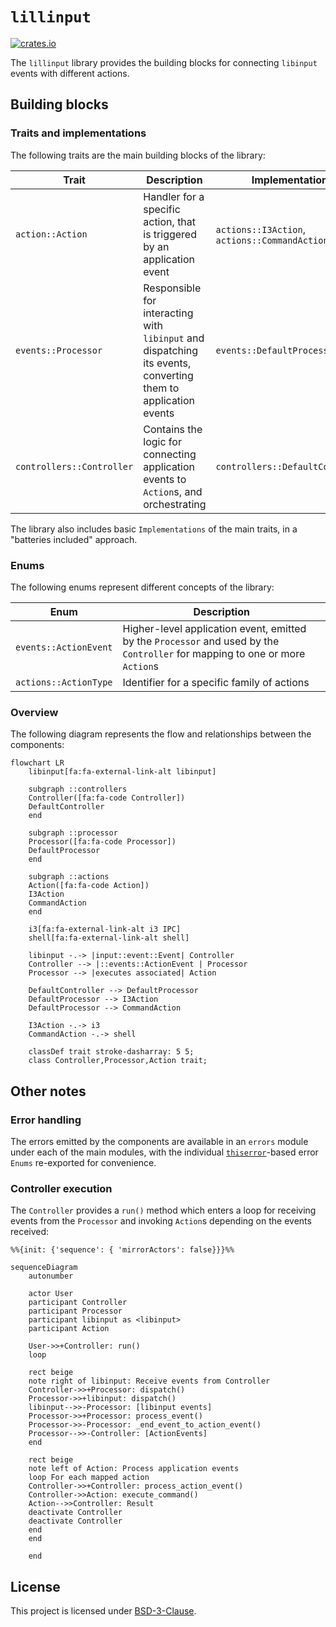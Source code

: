 # `lillinput`

[![crates.io]](https://crates.io/crates/lillinput)

The `lillinput` library provides the building blocks for connecting
`libinput` events with different actions.

## Building blocks

### Traits and implementations

The following traits are the main building blocks of the library:

| Trait                     | Description                                                                                                   | Implementations                               |
|---------------------------|---------------------------------------------------------------------------------------------------------------|-----------------------------------------------|
| `action::Action`          | Handler for a specific action, that is triggered by an application event                                      | `actions::I3Action`, `actions::CommandAction` |
| `events::Processor`       | Responsible for interacting with `libinput` and dispatching its events, converting them to application events | `events::DefaultProcessor`                    |
| `controllers::Controller` | Contains the logic for connecting application events to `Action`s, and orchestrating                          | `controllers::DefaultController`              |

The library also includes basic `Implementations` of the main traits, in a
"batteries included" approach.

### Enums

The following enums represent different concepts of the library:

| Enum                  | Description                                                                                                                  |
|-----------------------|------------------------------------------------------------------------------------------------------------------------------|
| `events::ActionEvent` | Higher-level application event, emitted by the `Processor` and used by the `Controller` for mapping to one or more `Action`s |
| `actions::ActionType` | Identifier for a specific family of actions                                                                                  |

### Overview

The following diagram represents the flow and relationships between the components:

```mermaid
flowchart LR
    libinput[fa:fa-external-link-alt libinput]

    subgraph ::controllers
    Controller([fa:fa-code Controller])
    DefaultController
    end

    subgraph ::processor
    Processor([fa:fa-code Processor])
    DefaultProcessor
    end

    subgraph ::actions
    Action([fa:fa-code Action])
    I3Action
    CommandAction
    end

    i3[fa:fa-external-link-alt i3 IPC]
    shell[fa:fa-external-link-alt shell]

    libinput -.-> |input::event::Event| Controller
    Controller --> |::events::ActionEvent | Processor
    Processor --> |executes associated| Action

    DefaultController --> DefaultProcessor
    DefaultProcessor --> I3Action
    DefaultProcessor --> CommandAction

    I3Action -.-> i3
    CommandAction -.-> shell

    classDef trait stroke-dasharray: 5 5;
    class Controller,Processor,Action trait;
```

## Other notes

### Error handling

The errors emitted by the components are available in an `errors` module under
each of the main modules, with the individual [`thiserror`]-based error `Enums`
re-exported for convenience.

### Controller execution

The `Controller` provides a `run()` method which enters a loop for receiving
events from the `Processor` and invoking `Action`s depending on the events
received:

```mermaid
%%{init: {'sequence': { 'mirrorActors': false}}}%%

sequenceDiagram
    autonumber

    actor User
    participant Controller
    participant Processor
    participant libinput as <libinput>
    participant Action

    User->>+Controller: run()
    loop

    rect beige
    note right of libinput: Receive events from Controller
    Controller->>+Processor: dispatch()
    Processor->>+libinput: dispatch()
    libinput-->>-Processor: [libinput events]
    Processor->>+Processor: process_event()
    Processor->>-Processor: _end_event_to_action_event()
    Processor-->>-Controller: [ActionEvents]
    end

    rect beige
    note left of Action: Process application events
    loop For each mapped action
    Controller->>+Controller: process_action_event()
    Controller->>Action: execute_command()
    Action-->>Controller: Result
    deactivate Controller
    deactivate Controller
    end
    end

    end
```

## License

This project is licensed under [BSD-3-Clause].

[BSD-3-Clause]: ../../LICENSE

[`i3ipc`]: https://github.com/tmerr/i3ipc-rs
[`input`]: https://github.com/Smithay/input.rs
[`thiserror`]: https://github.com/dtolnay/thiserror

[crates.io]: https://img.shields.io/crates/v/lillinput
